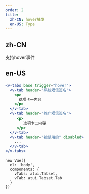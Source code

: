 ```yaml
---
order: 2
title:
  zh-CN: hover触发
  en-US: Type
---
```


## zh-CN

支持hover事件


## en-US


````jsx
<v-tabs base trigger="hover">
  <v-tab header="系统短信签名">
    <p>
      选项卡一内容
    </p>
  </v-tab>
  <v-tab header="推广短信签名">
     <p>
        选项卡二内容
     </p>
  </v-tab>
  <v-tab header="被禁用的" disabled>
    ...
  </v-tab>
</v-tabs>
````

````vue-script
new Vue({
  el: 'body',
  components: {
    vTabs: atui.Tabset,
    vTab: atui.Tabset.Tab
  }
})
````
